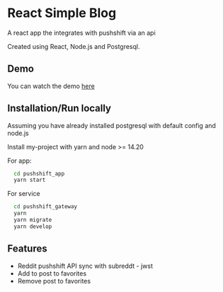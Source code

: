
# React Simple Blog

A react app the integrates with pushshift via an api 

Created using React, Node.js and Postgresql.

## Demo

You can watch the demo [here](https://drive.google.com/file/d/1GXwVGEdQmG5eeRlRfEc42rQuZ0f1f7Nf/view?usp=sharing)



## Installation/Run locally
Assuming you have already installed postgresql with default config and node.js

Install my-project with yarn and node >= 14.20

For app:
```bash
  cd pushshift_app
  yarn start
```

For service
```bash
  cd pushshift_gateway
  yarn
  yarn migrate
  yarn develop
```
    
## Features

- Reddit pushshift API sync with subreddt - jwst
- Add to post to favorites
- Remove post to favorites

